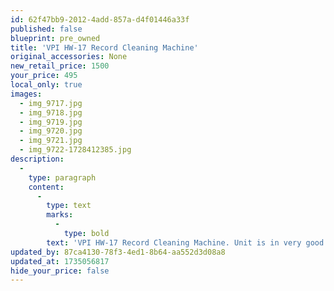 ```yaml
---
id: 62f47bb9-2012-4add-857a-d4f01446a33f
published: false
blueprint: pre_owned
title: 'VPI HW-17 Record Cleaning Machine'
original_accessories: None
new_retail_price: 1500
your_price: 495
local_only: true
images:
  - img_9717.jpg
  - img_9718.jpg
  - img_9719.jpg
  - img_9720.jpg
  - img_9721.jpg
  - img_9722-1728412385.jpg
description:
  -
    type: paragraph
    content:
      -
        type: text
        marks:
          -
            type: bold
        text: 'VPI HW-17 Record Cleaning Machine. Unit is in very good condition and cleaning brush and drainage hose have just been replaced. A bottle of VPI cleaning fluid is included (makes 1 gallon mixed with distilled water). Manual and power cord included as well. Unit sold as new for $1,500.00'
updated_by: 87ca4130-78f3-4ed1-8b64-aa552d3d08a8
updated_at: 1735056817
hide_your_price: false
---
```

